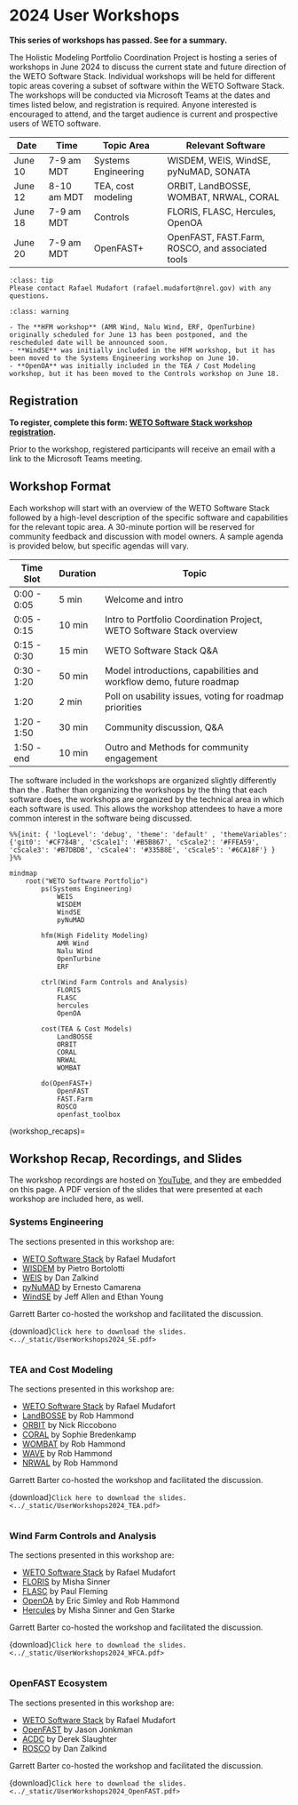 # 2024 User Workshops

**This series of workshops has passed. See [](workshop_recaps) for a summary.**

The Holistic Modeling Portfolio Coordination Project is hosting a series of workshops in June 2024
to discuss the current state and future direction of the WETO Software Stack.
Individual workshops will be held for different topic areas covering a subset of software
within the WETO Software Stack.
The workshops will be conducted via Microsoft Teams at the dates and times listed below,
and registration is required.
Anyone interested is encouraged to attend, and the target audience is current and prospective
users of WETO software.

| Date | Time | Topic Area | Relevant Software |
| ---- | ---- | ---------- | ----------------- |
| June 10 | 7-9 am MDT | Systems Engineering | WISDEM, WEIS, WindSE, pyNuMAD, SONATA |
| June 12 | 8-10 am MDT | TEA, cost modeling | ORBIT, LandBOSSE, WOMBAT, NRWAL, CORAL |
| June 18 | 7-9 am MDT | Controls | FLORIS, FLASC, Hercules, OpenOA |
| June 20 | 7-9 am MDT | OpenFAST+ | OpenFAST, FAST.Farm, ROSCO, and associated tools |

`````{admonition} Contact
:class: tip
Please contact Rafael Mudafort (rafael.mudafort@nrel.gov) with any questions.
`````

`````{admonition} Schedule Changes
:class: warning

- The **HFM workshop** (AMR Wind, Nalu Wind, ERF, OpenTurbine) originally scheduled for June 13 has been postponed, and the rescheduled date will be announced soon.
- **WindSE** was initially included in the HFM workshop, but it has been moved to the Systems Engineering workshop on June 10.
- **OpenOA** was initially included in the TEA / Cost Modeling workshop, but it has been moved to the Controls workshop on June 18.
`````

## Registration

**To register, complete this form: [WETO Software Stack workshop registration](https://docs.google.com/forms/d/1Pbk34YmhjRBEsnPteqY8OLgjxsq82TkWULCVhABwuHY/edit).**

Prior to the workshop, registered participants will receive an email with a link
to the Microsoft Teams meeting.

## Workshop Format

Each workshop will start with an overview of the WETO Software Stack followed by
a high-level description of the specific software and capabilities for the relevant
topic area.
A 30-minute portion will be reserved for community feedback and discussion with model owners.
A sample agenda is provided below, but specific agendas will vary.

| Time Slot | Duration | Topic |
| --------- | -------- | ----- |
| 0:00 - 0:05 |  5 min | Welcome and intro |
| 0:05 - 0:15 | 10 min | Intro to Portfolio Coordination Project, WETO Software Stack overview |
| 0:15 - 0:30 | 15 min | WETO Software Stack Q&A |
| 0:30 - 1:20 | 50 min | Model introductions, capabilities and workflow demo, future roadmap |
| 1:20        |  2 min | Poll on usability issues, voting for roadmap priorities |
| 1:20 - 1:50 | 30 min | Community discussion, Q&A |
| 1:50 -  end | 10 min | Outro and Methods for community engagement |

The software included in the workshops are organized slightly differently than the [](software_listing).
Rather than organizing the workshops by the thing that each software does, the workshops are
organized by the technical area in which each software is used.
This allows the workshop attendees to have a more common interest in the software being discussed.

```{mermaid}
%%{init: { 'logLevel': 'debug', 'theme': 'default' , 'themeVariables': {'git0': '#CF784B', 'cScale1': '#B5B867', 'cScale2': '#FFEA59', 'cScale3': '#B7DBDB', 'cScale4': '#335B8E', 'cScale5': '#6CA18F'} }  }%%

mindmap
    root("WETO Software Portfolio")
        ps(Systems Engineering)
            WEIS
            WISDEM
            WindSE
            pyNuMAD

        hfm(High Fidelity Modeling)
            AMR Wind
            Nalu Wind
            OpenTurbine
            ERF

        ctrl(Wind Farm Controls and Analysis)
            FLORIS
            FLASC
            hercules
            OpenOA

        cost(TEA & Cost Models)
            LandBOSSE
            ORBIT
            CORAL
            NRWAL
            WOMBAT

        do(OpenFAST+)
            OpenFAST
            FAST.Farm
            ROSCO
            openfast_toolbox
```

(workshop_recaps)=
## Workshop Recap, Recordings, and Slides

The workshop recordings are hosted on [YouTube](https://www.youtube.com/playlist?list=PL6ksUtsZI1dwRXeWFCmJT6cEN1xijsHJz),
and they are embedded on this page.
A PDF version of the slides that were presented at each workshop are included here, as well.

### Systems Engineering

The sections presented in this workshop are:
- [WETO Software Stack](https://nrel.github.io/WETOStack) by Rafael Mudafort
- [WISDEM](https://github.com/WISDEM/WISDEM) by Pietro Bortolotti
- [WEIS](https://github.com/WISDEM/WEIS) by Dan Zalkind
- [pyNuMAD](https://github.com/sandialabs/pyNuMAD) by Ernesto Camarena
- [WindSE](https://github.com/NREL/WindSE) by Jeff Allen and Ethan Young

Garrett Barter co-hosted the workshop and facilitated the discussion.

{download}`Click here to download the slides.<../_static/UserWorkshops2024_SE.pdf>`

```{youtube} urab_dN12Ws
```

### TEA and Cost Modeling

The sections presented in this workshop are:
- [WETO Software Stack](https://nrel.github.io/WETOStack) by Rafael Mudafort
- [LandBOSSE](https://github.com/WISDEM/LandBOSSE) by Rob Hammond
- [ORBIT](https://github.com/WISDEM/ORBIT) by Nick Riccobono
- [CORAL](https://github.com/NREL/CORAL) by Sophie Bredenkamp
- [WOMBAT](https://github.com/WISDEM/WOMBAT) by Rob Hammond
- [WAVE](https://github.com/NREL/WAVES) by Rob Hammond
- [NRWAL](https://github.com/NREL/NRWAL) by Rob Hammond

Garrett Barter co-hosted the workshop and facilitated the discussion.

{download}`Click here to download the slides.<../_static/UserWorkshops2024_TEA.pdf>`

```{youtube} keT7KcBHmgM
```

### Wind Farm Controls and Analysis

The sections presented in this workshop are:
- [WETO Software Stack](https://nrel.github.io/WETOStack) by Rafael Mudafort
- [FLORIS](https://github.com/NREL/FLORIS) by Misha Sinner
- [FLASC](https://github.com/NREL/FLASC) by Paul Fleming
- [OpenOA](https://github.com/NREL/OpenOA) by Eric Simley and Rob Hammond
- [Hercules](https://github.com/NREL/Hercules) by Misha Sinner and Gen Starke

Garrett Barter co-hosted the workshop and facilitated the discussion.

{download}`Click here to download the slides.<../_static/UserWorkshops2024_WFCA.pdf>`

```{youtube} f-w6whxIBrA
```

### OpenFAST Ecosystem

The sections presented in this workshop are:
- [WETO Software Stack](https://nrel.github.io/WETOStack) by Rafael Mudafort
- [OpenFAST](https://github.com/NREL/FLORIS) by Jason Jonkman
- [ACDC](https://github.com/NREL/FLASC) by Derek Slaughter
- [ROSCO](https://github.com/NREL/OpenOA) by Dan Zalkind

Garrett Barter co-hosted the workshop and facilitated the discussion.

{download}`Click here to download the slides.<../_static/UserWorkshops2024_OpenFAST.pdf>`

```{youtube} cadiJ4_FGXc
```
